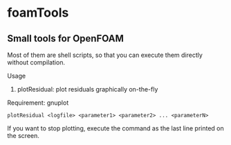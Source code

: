 # foamTools

## Small tools for OpenFOAM

Most of them are shell scripts, so that you can execute them directly without compilation.

Usage
1. plotResidual: plot residuals graphically on-the-fly

Requirement: gnuplot

```
plotResidual <logfile> <parameter1> <parameter2> ... <parameterN>
```
If you want to stop plotting, execute the command as the last line printed on the screen.
